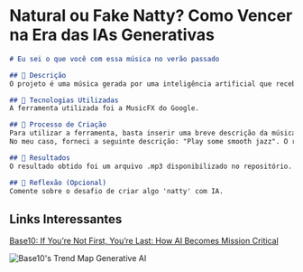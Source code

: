 # Natural ou Fake Natty? Como Vencer na Era das IAs Generativas

```markdown
# Eu sei o que você com essa música no verão passado

## 📒 Descrição
O projeto é uma música gerada por uma inteligência artificial que recebe um comando de entrada.

## 🤖 Tecnologias Utilizadas
A ferramenta utilizada foi a MusicFX do Google.

## 🧐 Processo de Criação
Para utilizar a ferramenta, basta inserir uma breve descrição da música que deseja gerar.
No meu caso, forneci a seguinte descrição: "Play some smooth jazz". O resultado obtido pode ser baixado neste repositório.

## 🚀 Resultados
O resultado obtido foi um arquivo .mp3 disponibilizado no repositório.

## 💭 Reflexão (Opcional)
Comente sobre o desafio de criar algo 'natty' com IA.
```


## Links Interessantes

[Base10: If You’re Not First, You’re Last: How AI Becomes Mission Critical](https://base10.vc/post/generative-ai-mission-critical/)

![Base10's Trend Map Generative AI](https://github.com/digitalinnovationone/lab-natty-or-not/assets/730492/f4df26e8-f8f7-4419-8252-c69d73ea930c)
